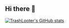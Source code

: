 ## Hi there 👋
[![TrashLooter's GitHub stats](https://github-readme-stats.vercel.app/api?username=anuraghazra)](https://github.com/TrashLooter/github-readme-stats)
<!--
**TrashLooter/TrashLooter** is a ✨ _special_ ✨ repository because its `README.md` (this file) appears on your GitHub profile.

Here are some ideas to get you started:

- 🔭 I’m currently working on ...
- 🌱 I’m currently learning ...
- 👯 I’m looking to collaborate on ...
- 🤔 I’m looking for help with ...
- 💬 Ask me about ...
- 📫 How to reach me: ...
- 😄 Pronouns: ...
- ⚡ Fun fact: ...
-->
